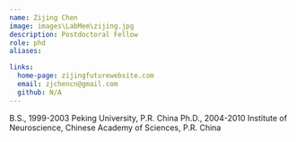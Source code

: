 ```yaml
---
name: Zijing Chen 
image: images\LabMem\zijing.jpg
description: Postdoctoral Fellow
role: phd
aliases:

links:
  home-page: zijingfuturewebsite.com
  email: zjchencn@gmail.com
  github: N/A
---
```


B.S., 1999-2003 Peking University, P.R. China
Ph.D., 2004-2010 Institute of Neuroscience, Chinese Academy of Sciences, P.R. China
